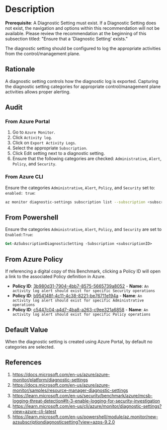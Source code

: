 # Description

**Prerequisite**: A Diagnostic Setting must exist. If a Diagnostic Setting does not exist, the navigation and options within this recommendation will not be available. Please review the recommendation at the beginning of this subsection titled: "Ensure that a 'Diagnostic Setting' exists."

The diagnostic setting should be configured to log the appropriate activities from the control/management plane.

## Rationale

A diagnostic setting controls how the diagnostic log is exported. Capturing the diagnostic setting categories for appropriate control/management plane activities allows proper alerting.

## Audit

### From Azure Portal

1. Go to `Azure Monitor`.
2. Click `Activity log`.
3. Click on `Export Activity Logs`.
4. Select the appropriate `Subscription`.
5. Click Edit setting next to a diagnostic setting.
6. Ensure that the following categories are checked: `Administrative`, `Alert`, `Policy`, and `Security`.

### From Azure CLI

Ensure the categories `Administrative`, `Alert`, `Policy`, and `Security` set to: `enabled: true`:

```sh
az monitor diagnostic-settings subscription list --subscription <subscription ID>
```

## From Powershell

Ensure the categories `Administrative`, `Alert`, `Policy`, and `Security` are set to `Enabled:True`:

```ps
Get-AzSubscriptionDiagnosticSetting -Subscription <subscriptionID>
```

## From Azure Policy

If referencing a digital copy of this Benchmark, clicking a Policy ID will open a link to the associated Policy definition in Azure.

- **Policy ID**: [3b980d31-7904-4bb7-8575-5665739a8052](https://portal.azure.com/#view/Microsoft_Azure_Policy/PolicyDetailBlade/definitionId/%2Fproviders%2FMicrosoft.Authorization%2FpolicyDefinitions%2F3b980d31-7904-4bb7-8575-5665739a8052) - **Name**: `An activity log alert should exist for specific Security operations`
- **Policy ID**: [b954148f-4c11-4c38-8221-be76711e194a](https://portal.azure.com/#view/Microsoft_Azure_Policy/PolicyDetailBlade/definitionId/%2Fproviders%2FMicrosoft.Authorization%2FpolicyDefinitions%2Fb954148f-4c11-4c38-8221-be76711e194a) - **Name**: `An activity log alert should exist for specific Administrative operations`
- **Policy ID**: [c5447c04-a4d7-4ba8-a263-c9ee321a6858](https://portal.azure.com/#view/Microsoft_Azure_Policy/PolicyDetailBlade/definitionId/%2Fproviders%2FMicrosoft.Authorization%2FpolicyDefinitions%2Fc5447c04-a4d7-4ba8-a263-c9ee321a6858) - **Name**: `An activity log alert should exist for specific Policy operations`

## Default Value

When the diagnostic setting is created using Azure Portal, by default no categories are selected.

## References

1. <https://docs.microsoft.com/en-us/azure/azure-monitor/platform/diagnostic-settings>
2. <https://docs.microsoft.com/en-us/azure/azure-monitor/samples/resource-manager-diagnostic-settings>
3. <https://learn.microsoft.com/en-us/security/benchmark/azure/mcsb-logging-threat-detection#lt-3-enable-logging-for-security-investigation>
4. <https://learn.microsoft.com/en-us/cli/azure/monitor/diagnostic-settings?view=azure-cli-latest>
5. <https://learn.microsoft.com/en-us/powershell/module/az.monitor/new-azsubscriptiondiagnosticsetting?view=azps-9.2.0>
